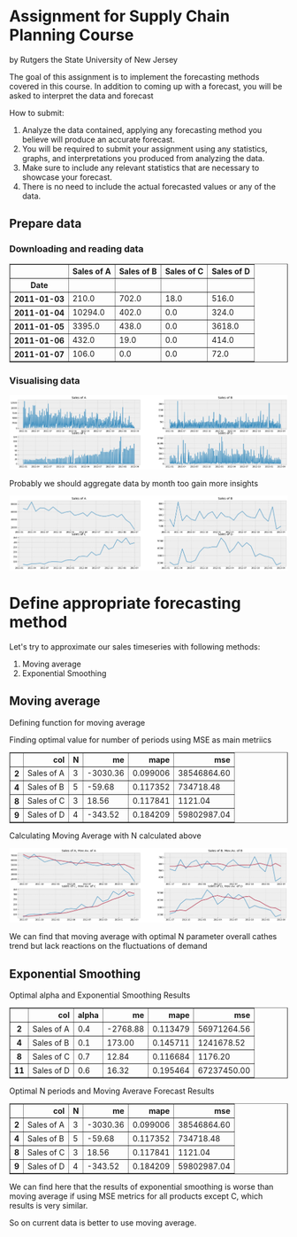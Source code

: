 
# Assignment for Supply Chain Planning Course

by Rutgers the State University of New Jersey


The goal of this assignment is to implement the forecasting methods covered in this course. In addition to coming up with a forecast, you will be asked to interpret the data and forecast

How to submit:

1. Analyze the data contained, applying any forecasting method you believe will produce an accurate forecast.
2. You will be required to submit your assignment using any statistics, graphs, and interpretations you produced from analyzing the data.
3. Make sure to include any relevant statistics that are necessary to showcase your forecast.
4. There is no need to include the actual forecasted values or any of the data.

## Prepare data

### Downloading and reading data


<div>

<table border="1" class="dataframe">
  <thead>
    <tr style="text-align: right;">
      <th></th>
      <th>Sales of A</th>
      <th>Sales of B</th>
      <th>Sales of C</th>
      <th>Sales of D</th>
    </tr>
    <tr>
      <th>Date</th>
      <th></th>
      <th></th>
      <th></th>
      <th></th>
    </tr>
  </thead>
  <tbody>
    <tr>
      <th>2011-01-03</th>
      <td>210.0</td>
      <td>702.0</td>
      <td>18.0</td>
      <td>516.0</td>
    </tr>
    <tr>
      <th>2011-01-04</th>
      <td>10294.0</td>
      <td>402.0</td>
      <td>0.0</td>
      <td>324.0</td>
    </tr>
    <tr>
      <th>2011-01-05</th>
      <td>3395.0</td>
      <td>438.0</td>
      <td>0.0</td>
      <td>3618.0</td>
    </tr>
    <tr>
      <th>2011-01-06</th>
      <td>432.0</td>
      <td>19.0</td>
      <td>0.0</td>
      <td>414.0</td>
    </tr>
    <tr>
      <th>2011-01-07</th>
      <td>106.0</td>
      <td>0.0</td>
      <td>0.0</td>
      <td>72.0</td>
    </tr>
  </tbody>
</table>
</div>



### Visualising data






 



![png](Coursera_Supply_Chain_Planning_Assignment_files/Coursera_Supply_Chain_Planning_Assignment_6_1.png)


Probably we should aggregate data by month too gain more insights







![png](Coursera_Supply_Chain_Planning_Assignment_files/Coursera_Supply_Chain_Planning_Assignment_9_1.png)


# Define appropriate forecasting method

Let's try to approximate our sales timeseries with following methods:

1.   Moving average
2.   Exponential Smoothing



## Moving average

Defining function for moving average


Finding optimal value for number of periods using MSE as main metriics






<div>

<table border="1" class="dataframe">
  <thead>
    <tr style="text-align: right;">
      <th></th>
      <th>col</th>
      <th>N</th>
      <th>me</th>
      <th>mape</th>
      <th>mse</th>
    </tr>
  </thead>
  <tbody>
    <tr>
      <th>2</th>
      <td>Sales of A</td>
      <td>3</td>
      <td>-3030.36</td>
      <td>0.099006</td>
      <td>38546864.60</td>
    </tr>
    <tr>
      <th>4</th>
      <td>Sales of B</td>
      <td>5</td>
      <td>-59.68</td>
      <td>0.117352</td>
      <td>734718.48</td>
    </tr>
    <tr>
      <th>8</th>
      <td>Sales of C</td>
      <td>3</td>
      <td>18.56</td>
      <td>0.117841</td>
      <td>1121.04</td>
    </tr>
    <tr>
      <th>9</th>
      <td>Sales of D</td>
      <td>4</td>
      <td>-343.52</td>
      <td>0.184209</td>
      <td>59802987.04</td>
    </tr>
  </tbody>
</table>
</div>



Calculating Moving Average with N calculated above





![png](Coursera_Supply_Chain_Planning_Assignment_files/Coursera_Supply_Chain_Planning_Assignment_22_1.png)


We can find that moving average with optimal N parameter overall cathes trend but lack reactions on the fluctuations of demand

## Exponential Smoothing

Optimal alpha and Exponential Smoothing Results

<div>

<table border="1" class="dataframe">
  <thead>
    <tr style="text-align: right;">
      <th></th>
      <th>col</th>
      <th>alpha</th>
      <th>me</th>
      <th>mape</th>
      <th>mse</th>
    </tr>
  </thead>
  <tbody>
    <tr>
      <th>2</th>
      <td>Sales of A</td>
      <td>0.4</td>
      <td>-2768.88</td>
      <td>0.113479</td>
      <td>56971264.56</td>
    </tr>
    <tr>
      <th>4</th>
      <td>Sales of B</td>
      <td>0.1</td>
      <td>173.00</td>
      <td>0.145711</td>
      <td>1241678.52</td>
    </tr>
    <tr>
      <th>8</th>
      <td>Sales of C</td>
      <td>0.7</td>
      <td>12.84</td>
      <td>0.116684</td>
      <td>1176.20</td>
    </tr>
    <tr>
      <th>11</th>
      <td>Sales of D</td>
      <td>0.6</td>
      <td>16.32</td>
      <td>0.195464</td>
      <td>67237450.00</td>
    </tr>
  </tbody>
</table>
</div>




Optimal N periods and Moving Averave Forecast Results


<div>

<table border="1" class="dataframe">
  <thead>
    <tr style="text-align: right;">
      <th></th>
      <th>col</th>
      <th>N</th>
      <th>me</th>
      <th>mape</th>
      <th>mse</th>
    </tr>
  </thead>
  <tbody>
    <tr>
      <th>2</th>
      <td>Sales of A</td>
      <td>3</td>
      <td>-3030.36</td>
      <td>0.099006</td>
      <td>38546864.60</td>
    </tr>
    <tr>
      <th>4</th>
      <td>Sales of B</td>
      <td>5</td>
      <td>-59.68</td>
      <td>0.117352</td>
      <td>734718.48</td>
    </tr>
    <tr>
      <th>8</th>
      <td>Sales of C</td>
      <td>3</td>
      <td>18.56</td>
      <td>0.117841</td>
      <td>1121.04</td>
    </tr>
    <tr>
      <th>9</th>
      <td>Sales of D</td>
      <td>4</td>
      <td>-343.52</td>
      <td>0.184209</td>
      <td>59802987.04</td>
    </tr>
  </tbody>
</table>
</div>



We can find here that the results of exponential smoothing is worse than moving average if using MSE metrics for all products except C, which results is very similar.

So on current data is better to use moving average.

